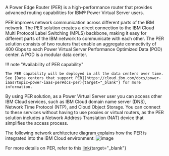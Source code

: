 A Power Edge Router (PER) is a high-performance router that provides advanced routing capabilities for IBM® Power Virtual Server users.

PER improves network communication across different parts of the IBM network. The PER solution creates a direct connection to the IBM Cloud Multi Protocol Label Switching (MPLS) backbone, making it easy for different parts of the IBM network to communicate with each other. The PER solution consists of two routers that enable an aggregate connectivity of 400 Gbps to each Power Virtual Server Performance Optimized Data (POD) center. A POD is a modular data center.

!!! note "Availability of PER capability"

    The PER capability will be deployed in all the data centers over time. See [Data centers that support PER](https://cloud.ibm.com/docs/power-iaas?topic=power-iaas-per#dcs-per){target="_blank"} for more information.

By using PER solution, as a Power Virtual Server user you can access other IBM Cloud services, such as IBM Cloud domain name server (DNS), Network Time Protocol (NTP), and Cloud Object Storage. You can connect to these services without having to use proxies or virtual routers, as the PER solution includes a Network Address Translation (NAT) device that simplifies the access process.

The following network architecture diagram explains how the PER is integrated into the IBM Cloud environment:
![image](https://github.com/user-attachments/assets/70f46341-fcad-4a6b-9b07-bded9582c051)

For more details on PER, refer to this [link](https://cloud.ibm.com/docs/power-iaas?topic=power-iaas-per){target="_blank"}

